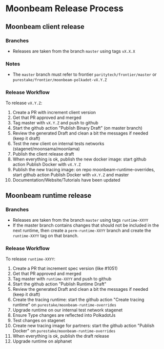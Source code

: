 # Moonbeam Release Process

## Moonbeam client release

### Branches

- Releases are taken from the branch `master` using tags `vX.X.X`

### Notes

- The `master` branch must refer to frontier `paritytech/frontier/master` or
  `purestake/frontier/moonbeam-polkadot-vX.Y.Z`

### Release Workflow

To release `vX.Y.Z`:

1. Create a PR with increment client version
1. Get that PR approved and merged
1. Tag master with `vX.Y.Z` and push to github
1. Start the github action "Publish Binary Draft" (on master branch)
1. Review the generated Draft and clean a bit the messages if needed (keep it draft)
1. Test the new client on internal tests networks (stagenet/moonsama/moonlama)
1. Publish the client release draft
1. When everything is ok, publish the new docker image: start github action Publish Docker with 
`vX.Y.Z`
1. Publish the new tracing image: on repo moonbeam-runtime-overrides, start github action
Publish Docker with `vX.Y.Z` and master
1. Documentation/Website/Tutorials have been updated

## Moonbeam runtime release

### Branches

- Releases are taken from the branch `master` using tags `runtime-XXYY`
- If the master branch contains changes that should not be included in the next runtime, then
  create a `perm-runtime-XXYY` branch and create the `runtime-XXYY` tag on that branch.

### Release Workflow

To release `runtime-XXYY`:

1. Create a PR that increment spec version (like #1051)
1. Get that PR approved and merged
1. Tag master with `runtime-XXYY` and push to github
1. Start the github action "Publish Runtime Draft"
1. Review the generated Draft and clean a bit the messages if needed (keep it draft)
1. Create the tracing runtime: start the github action "Create tracing runtime" on `purestake/moonbeam-runtime-overrides`
1. Upgrade runtime on our internal test network stagenet
1. Ensure Type changes are reflected into PolkadotJs
1. Test changes on stagenet 
1. Create new tracing image for partners: start the github action "Publish Docker"
 on `purestake/moonbeam-runtime-overrides`
1. When everything is ok, publish the draft release
1. Upgrade runtime on alphanet
